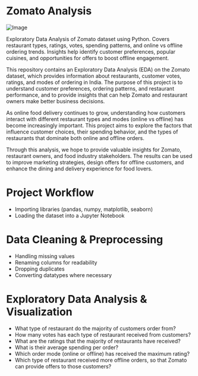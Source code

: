 # Zomato Analysis

![Image](https://github.com/user-attachments/assets/17e5a448-2749-4ebf-a6d1-6fc3ea5ad451)

Exploratory Data Analysis of Zomato dataset using Python. Covers restaurant types, ratings, votes, spending patterns, and online vs offline ordering trends. Insights help identify customer preferences, popular cuisines, and opportunities for offers to boost offline engagement.

This repository contains an Exploratory Data Analysis (EDA) on the Zomato dataset, which provides information about restaurants, customer votes, ratings, and modes of ordering in India. The purpose of this project is to understand customer preferences, ordering patterns, and restaurant performance, and to provide insights that can help Zomato and restaurant owners make better business decisions.

As online food delivery continues to grow, understanding how customers interact with different restaurant types and modes (online vs offline) has become increasingly important. This project aims to explore the factors that influence customer choices, their spending behavior, and the types of restaurants that dominate both online and offline orders.

Through this analysis, we hope to provide valuable insights for Zomato, restaurant owners, and food industry stakeholders. The results can be used to improve marketing strategies, design offers for offline customers, and enhance the dining and delivery experience for food lovers.

# Project Workflow

* Importing libraries (pandas, numpy, matplotlib, seaborn)
* Loading the dataset into a Jupyter Notebook

#  Data Cleaning & Preprocessing

* Handling missing values
* Renaming columns for readability
* Dropping duplicates
* Converting datatypes where necessary

# Exploratory Data Analysis & Visualization

* What type of restaurant do the majority of customers order from?
* How many votes has each type of restaurant received from customers?
* What are the ratings that the majority of restaurants have received?
* What is their average spending per order?
* Which order mode (online or offline) has received the maximum rating?
* Which type of restaurant received more offline orders, so that Zomato can provide offers to those customers?
